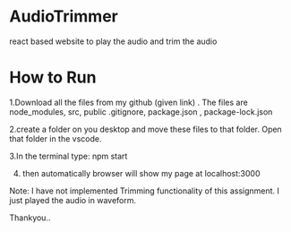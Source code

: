 # AudioTrimmer
react based website to play the audio and trim the audio

# How to Run
1.Download all the files from my github (given link) . The files are node_modules, src, public .gitignore, package.json , package-lock.json

2.create a folder on you desktop and move these files to that folder. Open that folder in the vscode.

3.In the terminal type: npm start

4. then automatically browser will show my page at localhost:3000

Note: I have not implemented Trimming functionality of this assignment. I just played the audio in waveform.

Thankyou..
